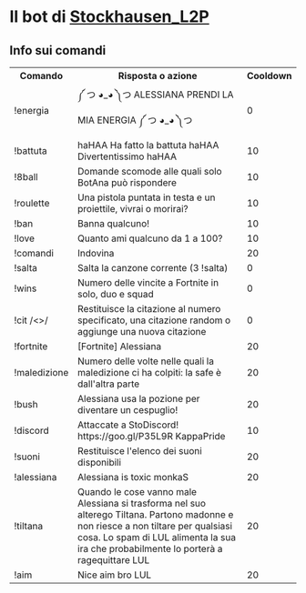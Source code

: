 
<body>
  <h1>Il bot di <a href="https://www.twitch.tv/stockhausen_l2p/">Stockhausen_L2P</a></h1>

<h2>Info sui comandi</h2>
<table>
  <tr>
    <th>Comando</th>
    <th>Risposta o azione</th>
    <th>Cooldown</th>
  </tr>
  <tr>
    <td>!energia</td>
    <td>༼ つ ◕_◕ ༽つ ALESSIANA PRENDI LA MIA ENERGIA ༼ つ ◕_◕ ༽つ</td>
    <td>0</td>
  </tr>
  <tr>
    <td>!battuta</td>
    <td>haHAA Ha fatto la battuta haHAA Divertentissimo haHAA</td>
    <td>10</td>
  </tr>
  <tr>
    <td>!8ball</td>
    <td>Domande scomode alle quali solo BotAna può rispondere</td>
    <td>10</td>
  </tr>
  <tr>
    <td>!roulette</td>
    <td>Una pistola puntata in testa e un proiettile, vivrai o morirai?</td>
    <td>10</td>
  </tr>
  <tr>
    <td>!ban <qualcuno></td>
    <td>Banna qualcuno!</td>
    <td>10</td>
  </tr>
  <tr>
    <td>!love <qualcuno\></td>
    <td>Quanto ami qualcuno da 1 a 100?</td>
    <td>10</td>
  </tr>
  <tr>
    <td>!comandi</td>
    <td>Indovina</td>
    <td>20</td>
  </tr>
  <tr>
    <td>!salta</td>
    <td>Salta la canzone corrente (3 !salta)</td>
    <td>0</td>
  </tr>
  <tr>
    <td>!wins <qualcuno></td>
    <td>Numero delle vincite a Fortnite in solo, duo e squad</td>
    <td>0</td>
  </tr>
  <tr>
    <td>!cit <numero>/<>/<citazione></td>
    <td>Restituisce la citazione al numero specificato, una citazione random o aggiunge una nuova citazione</td>
    <td>0</td>
  </tr>
  <tr>
    <td>!fortnite</td>
    <td>[Fortnite] Alessiana</td>
    <td>20</td>
  </tr>
  <tr>
    <td>!maledizione</td>
    <td>Numero delle volte nelle quali la maledizione ci ha colpiti: la safe è dall'altra parte</td>
    <td>20</td>
  </tr>
  <tr>
    <td>!bush</td>
    <td>Alessiana usa la pozione per diventare un cespuglio!</td>
    <td>20</td>
  </tr>
  <tr>
    <td>!discord</td>
    <td>Attaccate a StoDiscord! https://goo.gl/P35L9R KappaPride</td>
    <td>10</td>
  </tr>
  <tr>
    <td>!suoni</td>
    <td>Restituisce l'elenco dei suoni disponibili</td>
    <td>20</td>
  </tr>
  <tr>
    <td>!alessiana</td>
    <td>Alessiana is toxic monkaS</td>
    <td>20</td>
  </tr>
  <tr>
    <td>!tiltana</td>
    <td>Quando le cose vanno male Alessiana si trasforma nel suo alterego Tiltana. Partono madonne e non riesce a non tiltare per qualsiasi cosa. Lo spam di LUL alimenta la sua ira che probabilmente lo porterà a ragequittare LUL</td>
    <td>20</td>
  </tr>
  <tr>
    <td>!aim</td>
    <td>Nice aim bro LUL</td>
    <td>20</td>
  </tr>
</table>
</center>
</body>
